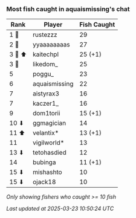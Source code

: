 ### Most fish caught in aquaismissing's chat
| Rank | Player | Fish Caught |
|------|--------|-----------|
| 1 🥇  | rustezzz  | 29 |
| 2 🥈  | yyaaaaaaaas  | 27 |
| 3 🥉 ⬆ | kaitechpl  | 25 (+1) |
| 3 🥉  | likedom_  | 25 |
| 5  | poggu_  | 23 |
| 6  | aquaismissing  | 22 |
| 7  | aistyrax3  | 16 |
| 7  | kaczer1_  | 16 |
| 9  | dom1torii  | 15 (+1) |
| 10 ⬇ | ggmagician  | 14 |
| 11 ⬆ | velantix*  | 13 (+1) |
| 11  | vigilworld*  | 13 |
| 13 ⬇ | tetohasdied  | 12 |
| 14  | bubinga  | 11 (+1) |
| 15 ⬇ | mishashto  | 10 |
| 15 ⬇ | ojack18  | 10 |

_Only showing fishers who caught >= 10 fish_

_Last updated at 2025-03-23 10:50:24 UTC_